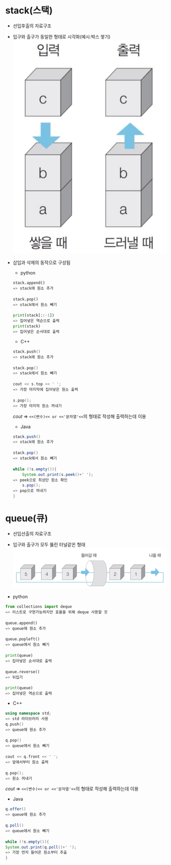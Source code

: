 # stack(스택)
- 선입후출의 자료구조 
- 입구와 출구가 동일한 형태로 시각화(예시:박스 쌓기)
![스택](./../assets/stack.jpeg)

- 삽입과 삭제의 동작으로 구성됨
    - python
    ```python
    stack.append() 
    => stack에 원소 추가

    stack.pop()
    => stack에서 원소 빼기

    print(stack[::-1])
    => 집어넣은 역순으로 출력
    print(stack)
    => 집어넣은 순서대로 출력
    ```

    - C++
    ```c++
    stack.push() 
    => stack에 원소 추가

    stack.pop()
    => stack에서 원소 빼기

    cout << s.top << ' ';
    => 가장 마지막에 집어넣은 원소 출력

    s.pop();
    => 가장 마지막 원소 꺼내기
    ```
    *cout* => `<<(변수)<< or <<'문자열'<<`의 형태로 작성해 출력하는데 이용


    - Java 
    ```java
    stack.push() 
    => stack에 원소 추가

    stack.pop()
    => stack에서 원소 빼기

    while (!s.empty()){
        System.out.print(s.peek()+' ');
    => peek으로 최상단 원소 확인
        s.pop();
    => pop으로 꺼내기
    }
    ```

# queue(큐)
- 선입선출의 자료구조
- 입구와 출구가 모두 뚫린 터널같은 형태
![queue](./../assets/queue.jpeg)

- python
```python
from collections import deque
=> 리스트로 구현가능하지만 효율을 위해 deque 사용할 것

queue.append() 
=> queue에 원소 추가

queue.popleft()
=> queue에서 원소 빼기

print(queue)
=> 집어넣은 순서대로 출력

queue.reverse()
=> 뒤집기

print(queue)
=> 집어넣은 역순으로 출력
```

- C++
```c++
using namespace std;
=> std 라이브러리 사용
q.push() 
=> queue에 원소 추가

q.pop()
=> queue에서 원소 빼기

cout << q.front << ' ';
=> 앞에서부터 원소 출력

q.pop();
=> 원소 꺼내기
```
*cout* => `<<(변수)<< or <<'문자열'<<`의 형태로 작성해 출력하는데 이용


- Java 
```java
q.offer() 
=> queue에 원소 추가

q.poll()
=> queue에서 원소 빼기

while (!s.empty()){
System.out.print(q.poll()+' ');
=> 가장 먼저 들어온 원소부터 추출
}
```